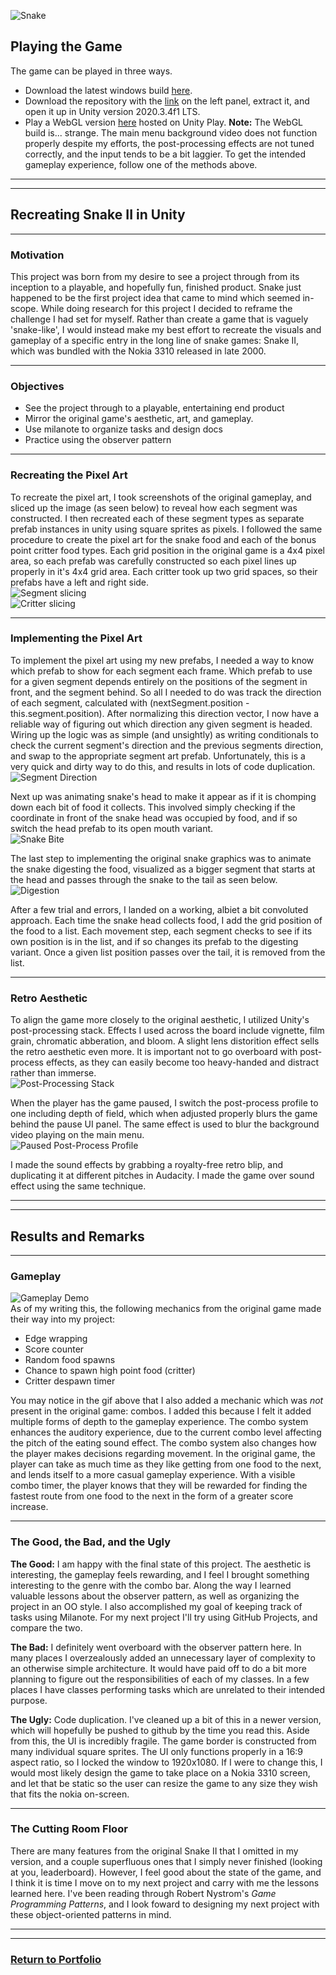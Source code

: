 ![Snake](images/snake_thumbnail.png)

## Playing the Game
The game can be played in three ways. 
- Download the latest windows build [here](https://drive.google.com/open?id=1VnUr0EvaFDb7PW172db-tMZCQt5xGKxP&authuser=nimblefire97%40gmail.com&usp=drive_fs).
- Download the repository with the [link](https://github.com/2nPlusOne/Snake2000/zipball/gh-pages) on the left panel, extract it, and open it up in Unity version 2020.3.4f1 LTS.
- Play a WebGL version [here](https://play.unity.com/mg/other/snake-2000-v0-4) hosted on Unity Play. **Note:** The WebGL build is... strange. The main menu background video does not function properly despite my efforts, the post-processing effects are not tuned correctly, and the input tends to be a bit laggier. To get the intended gameplay experience, follow one of the methods above.

---
---

## Recreating Snake II in Unity

---

### Motivation
This project was born from my desire to see a project through from its inception to a playable, and hopefully fun, finished product. Snake just happened to be the first project idea that came to mind which seemed in-scope. While doing research for this project I decided to reframe the challenge I had set for myself. Rather than create a game that is vaguely 'snake-like', I would instead make my best effort to recreate the visuals and gameplay of a specific entry in the long line of snake games: Snake II, which was bundled with the Nokia 3310 released in late 2000.

---

### Objectives
- See the project through to a playable, entertaining end product
- Mirror the original game's aesthetic, art, and gameplay.
- Use milanote to organize tasks and design docs
- Practice using the observer pattern

---

### Recreating the Pixel Art
To recreate the pixel art, I took screenshots of the original gameplay, and sliced up the image (as seen below) to reveal how each segment was constructed. I then recreated each of these segment types as separate prefab instances in unity using square sprites as pixels. I followed the same procedure to create the pixel art for the snake food and each of the bonus point critter food types. Each grid position in the original game is a 4x4 pixel area, so each prefab was carefully constructed so each pixel lines up properly in it's 4x4 grid area. Each critter took up two grid spaces, so their prefabs have a left and right side.
<br>
![Segment slicing](images/segment_slicing.png/)
<br>
![Critter slicing](images/critter_slicing.png/)

---

### Implementing the Pixel Art
To implement the pixel art using my new prefabs, I needed a way to know which prefab to show for each segment each frame. Which prefab to use for a given segment depends entirely on the positions of the segment in front, and the segment behind. So all I needed to do was track the direction of each segment, calculated with (nextSegment.position - this.segment.position). After normalizing this direction vector, I now have a reliable way of figuring out which direction any given segment is headed. Wiring up the logic was as simple (and unsightly) as writing conditionals to check the current segment's direction and the previous segments direction, and swap to the appropriate segment art prefab. Unfortunately, this is a very quick and dirty way to do this, and results in lots of code duplication.
<br>
![Segment Direction](/images/segment_direction.png/)

Next up was animating snake's head to make it appear as if it is chomping down each bit of food it collects. This involved simply checking if the coordinate in front of the snake head was occupied by food, and if so switch the head prefab to its open mouth variant.
<br>
![Snake Bite](/images/snake_bite.png/)

The last step to implementing the original snake graphics was to animate the snake digesting the food, visualized as a bigger segment that starts at the head and passes through the snake to the tail as seen below.
<br>
![Digestion](/images/digesting.gif/)

After a few trial and errors, I landed on a working, albiet a bit convoluted approach. Each time the snake head collects food, I add the grid position of the food to a list. Each movement step, each segment checks to see if its own position is in the list, and if so changes its prefab to the digesting variant. Once a given list position passes over the tail, it is removed from the list.

---

### Retro Aesthetic
To align the game more closely to the original aesthetic, I utilized Unity's post-processing stack. Effects I used across the board include vignette, film grain, chromatic abberation, and bloom. A slight lens distorition effect sells the retro aesthetic even more. It is important not to go overboard with post-process effects, as they can easily become too heavy-handed and distract rather than immerse.
<br>
![Post-Processing Stack](/images/post-process.gif/)

When the player has the game paused, I switch the post-process profile to one including depth of field, which when adjusted properly blurs the game behind the pause UI panel. The same effect is used to blur the background video playing on the main menu.
<br>
![Paused Post-Process Profile](/images/pause_profile.gif/)

I made the sound effects by grabbing a royalty-free retro blip, and duplicating it at different pitches in Audacity. I made the game over sound effect using the same technique.

---
---

## Results and Remarks

---

### Gameplay
![Gameplay Demo](/images/snake_demo.gif/)
<br>
As of my writing this, the following mechanics from the original game made their way into my project:
- Edge wrapping
- Score counter
- Random food spawns
- Chance to spawn high point food (critter)
- Critter despawn timer

You may notice in the gif above that I also added a mechanic which was _not_ present in the original game: combos. I added this because I felt it added multiple forms of depth to the gameplay experience. The combo system enhances the auditory experience, due to the current combo level affecting the pitch of the eating sound effect. The combo system also changes how the player makes decisions regarding movement. In the original game, the player can take as much time as they like getting from one food to the next, and lends itself to a more casual gameplay experience. With a visible combo timer, the player knows that they will be rewarded for finding the fastest route from one food to the next in the form of a greater score increase.

---

### The Good, the Bad, and the Ugly
**The Good:** I am happy with the final state of this project. The aesthetic is interesting, the gameplay feels rewarding, and I feel I brought something interesting to the genre with the combo bar. Along the way I learned valuable lessons about the observer pattern, as well as organizing the project in an OO style. I also accomplished my goal of keeping track of tasks using Milanote. For my next project I'll try using GitHub Projects, and compare the two.

**The Bad:** I definitely went overboard with the observer pattern here. In many places I overzealously added an unnecessary layer of complexity to an otherwise simple architecture. It would have paid off to do a bit more planning to figure out the responsibilities of each of my classes. In a few places I have classes performing tasks which are unrelated to their intended purpose. 

**The Ugly:** Code duplication. I've cleaned up a bit of this in a newer version, which will hopefully be pushed to github by the time you read this. Aside from this, the UI is incredibly fragile. The game border is constructed from many individual square sprites. The UI only functions properly in a 16:9 aspect ratio, so I locked the window to 1920x1080. If I were to change this, I would most likely design the game to take place on a Nokia 3310 screen, and let that be static so the user can resize the game to any size they wish that fits the nokia on-screen.

---

### The Cutting Room Floor
There are many features from the original Snake II that I omitted in my version, and a couple superfluous ones that I simply never finished (looking at you, leaderboard). However, I feel good about the state of the game, and I think it is time I move on to my next project and carry with me the lessons learned here. I've been reading through Robert Nystrom's _Game Programming Patterns_, and I look foward to designing my next project with these object-oriented patterns in mind.

---
---

### [Return to Portfolio](https://2nplusone.github.io/)
